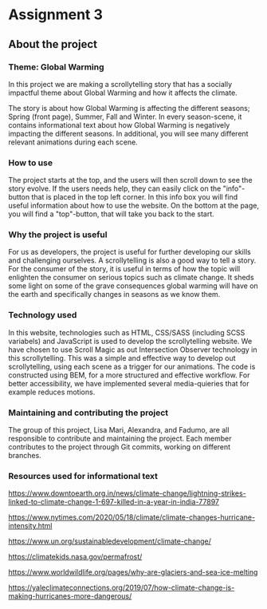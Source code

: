 # Assignment 3

## About the project

### Theme: Global Warming
In this project we are making a scrollytelling story that has a socially impactful theme about Global Warming and how it affects the climate. 

The story is about how Global Warming is affecting the different seasons; Spring (front page), Summer, Fall and Winter. In every season-scene, it contains informational text about how Global Warming is negatively impacting the different seasons. In additional, you will see many different relevant animations during each scene.

### How to use
The project starts at the top, and the users will then scroll down to see the story evolve. 
If the users needs help, they can easily click on the "info"-button that is placed in the top left corner. In this info box you will find useful information about how to use the website. On the bottom at the page, you will find a "top"-button, that will take you back to the start. 


### Why the project is useful
For us as developers, the project is useful for further developing our skills and challenging ourselves. A scrollytelling is also a good way to tell a story. For the consumer of the story, it is useful in terms of how the topic will enlighten the consumer on serious topics such as climate change. It sheds some light on some of the grave consequences global warming will have on the earth and specifically changes in seasons as we know them.

### Technology used
In this website, technologies such as HTML, CSS/SASS (including SCSS variabels) and JavaScript is used to develop the scrollytelling website. We have chosen to use Scroll Magic as out Intersection Observer technology in this scrollytelling. This was a simple and effective way to develop out scrollytelling, using each scene as a trigger for our animations. The code is constructed using BEM, for a more structured and effective workflow. For better accessibility, we have implemented several media-quieries that for example reduces motions. 

### Maintaining and contributing the project
The group of this project, Lisa Mari, Alexandra, and Fadumo, are all responsible to contribute and maintaining the project. Each member contributes to the project through Git commits, working on different branches. 

### Resources used for informational text
https://www.downtoearth.org.in/news/climate-change/lightning-strikes-linked-to-climate-change-1-697-killed-in-a-year-in-india-77897

https://www.nytimes.com/2020/05/18/climate/climate-changes-hurricane-intensity.html

https://www.un.org/sustainabledevelopment/climate-change/

https://climatekids.nasa.gov/permafrost/

https://www.worldwildlife.org/pages/why-are-glaciers-and-sea-ice-melting

https://yaleclimateconnections.org/2019/07/how-climate-change-is-making-hurricanes-more-dangerous/



